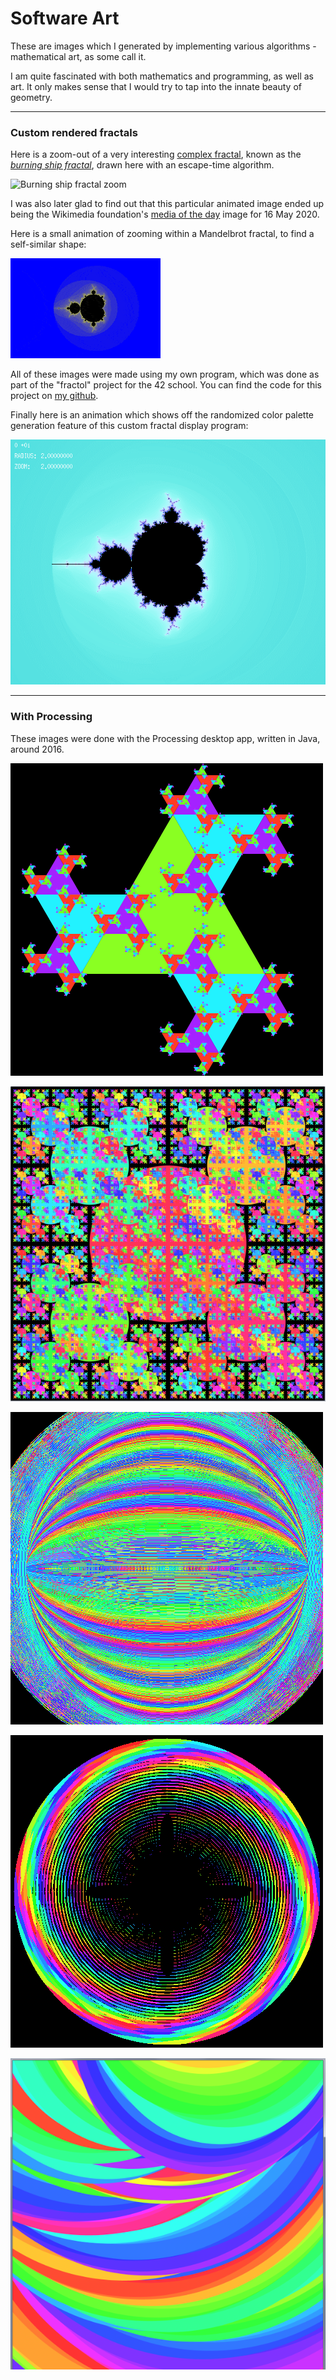 
# Software Art

These are images which I generated by implementing various algorithms - mathematical art, as some call it.

I am quite fascinated with both mathematics and programming, as well as art.
It only makes sense that I would try to tap into the innate beauty of geometry.

---

### Custom rendered fractals

Here is a zoom-out of a very interesting [complex fractal](https://en.wikipedia.org/wiki/Fractal#:~:text=Escape-time%20fractals), known as the [*burning ship fractal*](https://en.wikipedia.org/wiki/Burning_Ship_fractal), drawn here with an escape-time algorithm.

![Burning ship fractal zoom](https://upload.wikimedia.org/wikipedia/commons/9/9a/Burning_Ship_Fractal_Zoom-out_64.gif)

I was also later glad to find out that this particular animated image ended up being the Wikimedia foundation's [media of the day](https://commons.wikimedia.org/wiki/File:Burning_Ship_Fractal_Zoom-out_64.gif) image for 16 May 2020.

Here is a small animation of zooming within a Mandelbrot fractal, to find a self-similar shape:

![Mandelbrot fractal zoom](fractal-mandelbrot.gif)

All of these images were made using my own program, which was done as part of the "fractol" project for the 42 school. You can find the code for this project on [my github](https://github.com/LexouDuck/42/tree/master/06-fractol).

Finally here is an animation which shows off the randomized color palette generation feature of this custom fractal display program:

![Fractal color randomization](fractal-colors.gif)

---

### With Processing

These images were done with the Processing desktop app, written in Java, around 2016.

![](processing-1.png)

![](processing-2.png)

![](processing-3.png)

![](processing-4.png)

![](processing-5.png)
